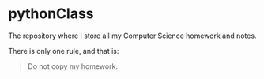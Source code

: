 # pythonClass
The repository where I store all my Computer Science homework and notes.

There is only one rule, and that is:
> Do not copy my homework.
